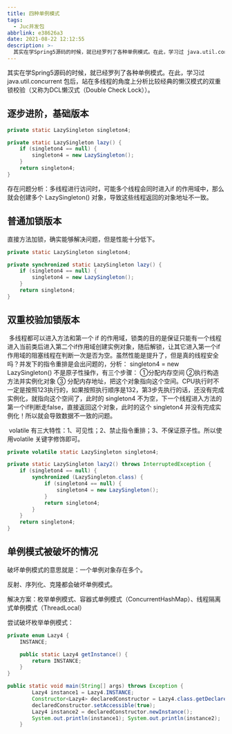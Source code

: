 ```yaml
---
title: 四种单例模式
tags:
  - Juc并发包
abbrlink: e38626a3
date: 2021-08-22 12:12:55
description: >-
  其实在学Spring5源码的时候，就已经罗列了各种单例模式。在此，学习过 java.util.concurrent 包后，站在多线程的角度上分析比较经典的懒汉模式的双重锁校验（又称为DCL懒汉式（Double Check Lock））。
---
```


其实在学Spring5源码的时候，就已经罗列了各种单例模式。在此，学习过 java.util.concurrent 包后，站在多线程的角度上分析比较经典的懒汉模式的双重锁校验（又称为DCL懒汉式（Double Check Lock））。

## 逐步进阶，基础版本

```java
private static LazySingleton singleton4;

private static LazySingleton lazy() {
    if (singleton4 == null) {
        singleton4 = new LazySingleton();
    }
    return singleton4;
}
```

存在问题分析：多线程进行访问时，可能多个线程会同时进入if 的作用域中，那么就会创建多个 LazySingleton() 对象，导致这些线程返回的对象地址不一致。

## 普通加锁版本

直接方法加锁，确实能够解决问题，但是性能十分低下。

```java
private static LazySingleton singleton4;

private synchronized static LazySingleton lazy() {
    if (singleton4 == null) {
        singleton4 = new LazySingleton();
    }
    return singleton4;
}
```

## 双重校验加锁版本

​		多线程都可以进入方法和第一个 if 的作用域，锁类的目的是保证只能有一个线程进入当前类后进入第二个if作用域创建实例对象，随后解锁，让其它进入第一个if作用域的阻塞线程在判断一次是否为空。
​		虽然性能是提升了，但是真的线程安全吗？并发下的指令重排是会出问题的，分析： singleton4 = new LazySingleton() 不是原子性操作，有三个步骤： ①分配内存空间 ②执行构造方法并实例化对象 ③ 分配内存地址，把这个对象指向这个空间。CPU执行时不一定是按照123执行的，如果按照执行顺序是132，第3步先执行的话，还没有完成实例化，就指向这个空间了，此时的 singleton4 不为空，下一个线程进入方法的第一个if判断走false，直接返回这个对象，此时的这个 singleton4 并没有完成实例化！所以就会导致数据不一致的问题。

​	volatile 有三大特性：1、可见性；2、禁止指令重排；3、不保证原子性。所以使用volatile 关键字修饰即可。

```java
private volatile static LazySingleton singleton4;

private static LazySingleton lazy2() throws InterruptedException {
    if (singleton4 == null) {
        synchronized (LazySingleton.class) {
            if (singleton4 == null) {
                singleton4 = new LazySingleton();
            }
            return singleton4;
        }
    }
    return singleton4;
}
```

## 单例模式被破坏的情况

破坏单例模式的意思就是：一个单例对象存在多个。

反射、序列化、克隆都会破坏单例模式。

解决方案：枚举单例模式、容器式单例模式（ConcurrentHashMap）、线程隔离式单例模式（ThreadLocal）

尝试破坏枚举单例模式：

```java
private enum Lazy4 {
    INSTANCE;

    public static Lazy4 getInstance() {
        return INSTANCE;
    }
}

public static void main(String[] args) throws Exception {
        Lazy4 instance1 = Lazy4.INSTANCE;
        Constructor<Lazy4> declaredConstructor = Lazy4.class.getDeclaredConstructor(String.class, int.class);
        declaredConstructor.setAccessible(true);
        Lazy4 instance2 = declaredConstructor.newInstance(); 
        System.out.println(instance1); System.out.println(instance2);
    }
```

